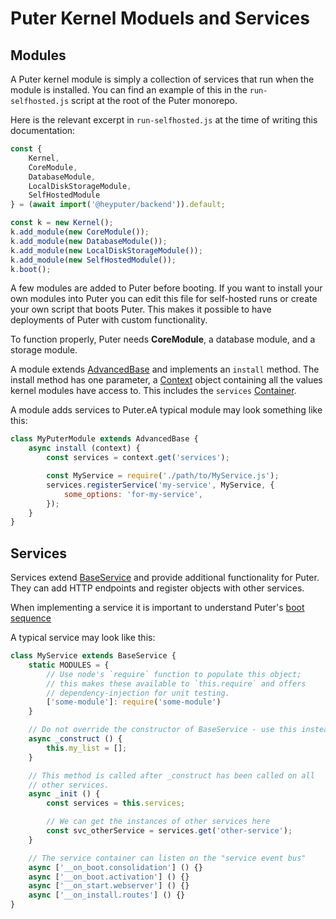 # Puter Kernel Moduels and Services

## Modules

A Puter kernel module is simply a collection of services that run when
the module is installed. You can find an example of this in the
`run-selfhosted.js` script at the root of the Puter monorepo.

Here is the relevant excerpt in `run-selfhosted.js` at the time of
writing this documentation:

```javascript
const {
    Kernel,
    CoreModule,
    DatabaseModule,
    LocalDiskStorageModule,
    SelfHostedModule
} = (await import('@heyputer/backend')).default;

const k = new Kernel();
k.add_module(new CoreModule());
k.add_module(new DatabaseModule());
k.add_module(new LocalDiskStorageModule());
k.add_module(new SelfHostedModule());
k.boot();
```

A few modules are added to Puter before booting. If you want to install
your own modules into Puter you can edit this file for self-hosted runs
or create your own script that boots Puter. This makes it possible to
have deployments of Puter with custom functionality.

To function properly, Puter needs **CoreModule**, a database module,
and a storage module.

A module extends
[AdvancedBase](../../../putil/README.md)
and implements
an `install` method. The install method has one parameter, a
[Context](../../src/util/context.js)
object containing all the values kernel modules have access to. This
includes the `services`
[Container](../../src/services/Container.js`).

A module adds services to Puter.eA typical module may look something
like this:

```javascript
class MyPuterModule extends AdvancedBase {
    async install (context) {
        const services = context.get('services');

        const MyService = require('./path/to/MyService.js');
        services.registerService('my-service', MyService, {
            some_options: 'for-my-service',
        });
    }
}
```

## Services

Services extend
[BaseService](../../src/services/BaseService.js)
and provide additional functionality for Puter. They can add HTTP
endpoints and register objects with other services.

When implementing a service it is important to understand
Puter's [boot sequence](./boot-sequence.md)

A typical service may look like this:

```javascript
class MyService extends BaseService {
    static MODULES = {
        // Use node's `require` function to populate this object;
        // this makes these available to `this.require` and offers
        // dependency-injection for unit testing.
        ['some-module']: require('some-module')
    }

    // Do not override the constructor of BaseService - use this instead!
    async _construct () {
        this.my_list = [];
    }

    // This method is called after _construct has been called on all
    // other services.
    async _init () {
        const services = this.services;

        // We can get the instances of other services here
        const svc_otherService = services.get('other-service');
    }

    // The service container can listen on the "service event bus"
    async ['__on_boot.consolidation'] () {}
    async ['__on_boot.activation'] () {}
    async ['__on_start.webserver'] () {}
    async ['__on_install.routes'] () {}
}
```
